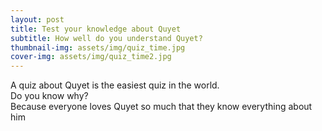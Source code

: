 ```yaml
---
layout: post
title: Test your knowledge about Quyet  
subtitle: How well do you understand Quyet?  
thumbnail-img: assets/img/quiz_time.jpg
cover-img: assets/img/quiz_time2.jpg
---
```


A quiz about Quyet is the easiest quiz in the world.  
Do you know why?  
Because everyone loves Quyet so much that they know everything about him
